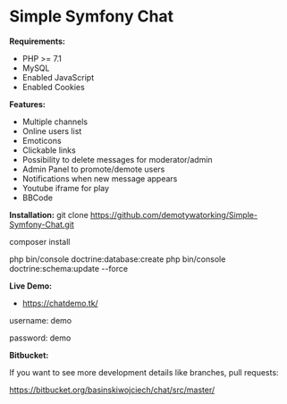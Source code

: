 Simple Symfony Chat
========================

**Requirements:**
- PHP >= 7.1
- MySQL
- Enabled JavaScript
- Enabled Cookies

**Features:**
- Multiple channels
- Online users list
- Emoticons
- Clickable links
- Possibility to delete messages for moderator/admin
- Admin Panel to promote/demote users
- Notifications when new message appears
- Youtube iframe for play 
- BBCode

**Installation:**
git clone https://github.com/demotywatorking/Simple-Symfony-Chat.git

composer install

php bin/console doctrine:database:create
php bin/console doctrine:schema:update --force

**Live Demo:**
- https://chatdemo.tk/

username: demo

password: demo

**Bitbucket:**

If you want to see more development details like branches, pull requests:

https://bitbucket.org/basinskiwojciech/chat/src/master/
